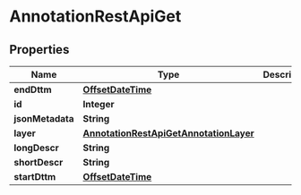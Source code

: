 # AnnotationRestApiGet

## Properties
Name | Type | Description | Notes
------------ | ------------- | ------------- | -------------
**endDttm** | [**OffsetDateTime**](OffsetDateTime.md) |  |  [optional]
**id** | **Integer** |  |  [optional]
**jsonMetadata** | **String** |  |  [optional]
**layer** | [**AnnotationRestApiGetAnnotationLayer**](AnnotationRestApiGetAnnotationLayer.md) |  | 
**longDescr** | **String** |  |  [optional]
**shortDescr** | **String** |  |  [optional]
**startDttm** | [**OffsetDateTime**](OffsetDateTime.md) |  |  [optional]

